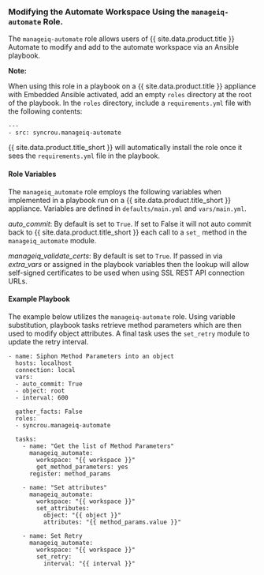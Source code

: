 ### Modifying the Automate Workspace Using the `manageiq-automate` Role.

The `manageiq-automate` role allows users of {{ site.data.product.title }} Automate to
modify and add to the automate workspace via an Ansible playbook.

**Note:**

When using this role in a playbook on a {{ site.data.product.title }} appliance with
Embedded Ansible activated, add an empty `roles` directory at the root
of the playbook. In the `roles` directory, include a `requirements.yml`
file with the following contents:

    ---
    - src: syncrou.manageiq-automate

{{ site.data.product.title_short }} will automatically install the role once it sees
the `requirements.yml` file in the playbook.

#### Role Variables

The `manageiq_automate` role employs the following variables when
implemented in a playbook run on a {{ site.data.product.title_short }} appliance.
Variables are defined in `defaults/main.yml` and `vars/main.yml`.

*auto\_commit*: By default is set to `True`. If set to False it will not
auto commit back to {{ site.data.product.title_short }} each call to a `set_` method
in the `manageiq_automate` module.

*manageiq\_validate\_certs*: By default is set to `True`. If passed in
via *extra\_vars* or assigned in the playbook variables then the lookup
will allow self-signed certificates to be used when using SSL REST API
connection URLs.

#### Example Playbook

The example below utilizes the `manageiq-automate` role. Using variable
substitution, playbook tasks retrieve method parameters which are then
used to modify object attributes. A final task uses the `set_retry`
module to update the retry interval.

    - name: Siphon Method Parameters into an object
      hosts: localhost
      connection: local
      vars:
      - auto_commit: True
      - object: root
      - interval: 600

      gather_facts: False
      roles:
      - syncrou.manageiq-automate

      tasks:
        - name: "Get the list of Method Parameters"
          manageiq_automate:
            workspace: "{{ workspace }}"
            get_method_parameters: yes
          register: method_params

        - name: "Set attributes"
          manageiq_automate:
            workspace: "{{ workspace }}"
            set_attributes:
              object: "{{ object }}"
              attributes: "{{ method_params.value }}"

        - name: Set Retry
          manageiq_automate:
            workspace: "{{ workspace }}"
            set_retry:
              interval: "{{ interval }}"
